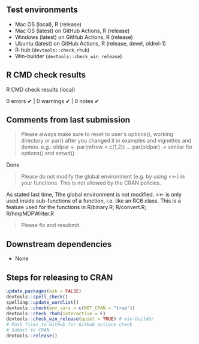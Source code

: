 ## Test environments
* Mac OS (local), R (release)
* Mac OS (latest) on GitHub Actions, R (release)
* Windows (latest) on GitHub Actions, R (release)
* Ubuntu (latest) on GitHub Actions, R (release, devel, oldrel-1)
* R-hub (`devtools::check_rhub`)
* Win-builder (`devtools::check_win_release`)


## R CMD check results
R CMD check results (local)

0 errors ✔ | 0 warnings ✔ | 0 notes ✔


## Comments from last submission

> Please always make sure to reset to user's options(), working directory
or par() after you changed it in examples and vignettes and demos.
e.g.:
oldpar <- par(mfrow = c(1,2))
...
par(oldpar)
-> similar for options() and setwd()

Done

> Please do not modify the global environment (e.g. by using <<-) in your
functions. This is not allowed by the CRAN policies. 

As stated last time, Tthe global environment is not modified. <<- is only used inside 
sub-functions of a function, i.e. like an RC6 class. This is a feature
used for the functions in R/binary.R; R/convert.R; R/hmpMDPWriter.R

> Please fix and resubmit.



## Downstream dependencies
* None


## Steps for releasing to CRAN
```r
update.packages(ask = FALSE)
devtools::spell_check()
spelling::update_wordlist()
devtools::check(env_vars = c(NOT_CRAN = "true"))
devtools::check_rhub(interactive = F)
devtools::check_win_release(quiet = TRUE) # win-builder
# Push files to GitHub for GitHub actions check
# Submit to CRAN
devtools::release()
```

